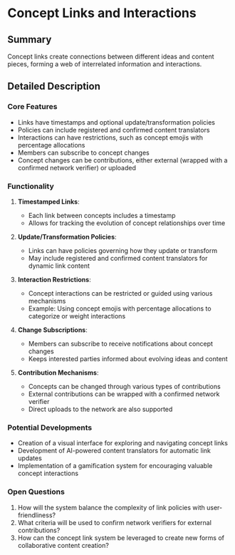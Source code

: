 # Concept Links and Interactions

## Summary
Concept links create connections between different ideas and content pieces, forming a web of interrelated information and interactions.

## Detailed Description

### Core Features
- Links have timestamps and optional update/transformation policies
- Policies can include registered and confirmed content translators
- Interactions can have restrictions, such as concept emojis with percentage allocations
- Members can subscribe to concept changes
- Concept changes can be contributions, either external (wrapped with a confirmed network verifier) or uploaded

### Functionality
1. **Timestamped Links**:
   - Each link between concepts includes a timestamp
   - Allows for tracking the evolution of concept relationships over time

2. **Update/Transformation Policies**:
   - Links can have policies governing how they update or transform
   - May include registered and confirmed content translators for dynamic link content

3. **Interaction Restrictions**:
   - Concept interactions can be restricted or guided using various mechanisms
   - Example: Using concept emojis with percentage allocations to categorize or weight interactions

4. **Change Subscriptions**:
   - Members can subscribe to receive notifications about concept changes
   - Keeps interested parties informed about evolving ideas and content

5. **Contribution Mechanisms**:
   - Concepts can be changed through various types of contributions
   - External contributions can be wrapped with a confirmed network verifier
   - Direct uploads to the network are also supported

### Potential Developments
- Creation of a visual interface for exploring and navigating concept links
- Development of AI-powered content translators for automatic link updates
- Implementation of a gamification system for encouraging valuable concept interactions

### Open Questions
1. How will the system balance the complexity of link policies with user-friendliness?
2. What criteria will be used to confirm network verifiers for external contributions?
3. How can the concept link system be leveraged to create new forms of collaborative content creation?

